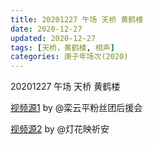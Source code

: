 ```yaml
---
title: 20201227 午场 天桥 黄鹤楼 
date: 2020-12-27
updated: 2020-12-27
tags: [天桥，黄鹤楼, 相声] 
categories: 庚子年场次(2020) 
---
```

20201227 午场 天桥 黄鹤楼 



[视频源1](https://weibo.com/6574451359/JApSM84d1) by @栾云平粉丝团后援会

[视频源2](https://weibo.com/1950216183/JApQBznH9)  by @灯花映祈安